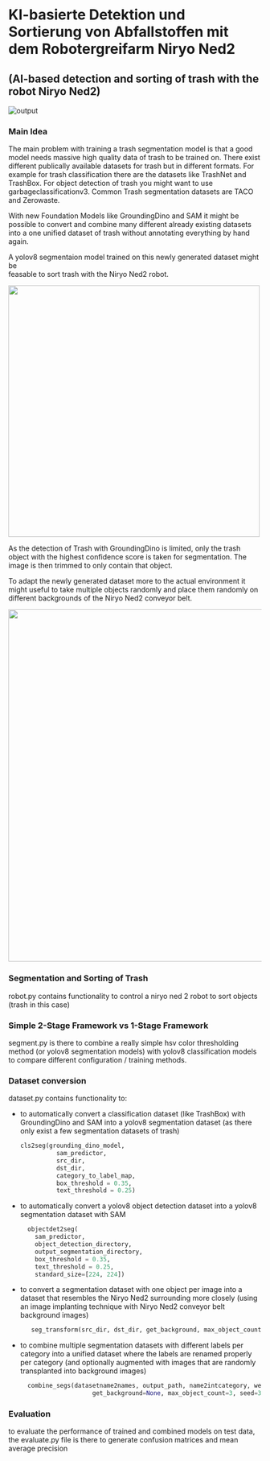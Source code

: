 # KI-basierte Detektion und Sortierung von Abfallstoffen mit dem Robotergreifarm Niryo Ned2
##  (AI-based detection and sorting of trash with the robot Niryo Ned2)
![output](https://github.com/2bits2/recyclable/assets/76791368/2e2ffca6-ed9f-4def-bc4b-eac034019bd7)

  
### Main Idea
The main problem with training a trash segmentation model is 
that a good model needs massive high quality data of trash to be trained on.
There exist different publically available datasets for trash but in different
formats.
For example for trash classification there are the datasets like TrashNet and TrashBox.
For object detection of trash you might want to use garbageclassificationv3.
Common Trash segmentation datasets are TACO and Zerowaste.

With new Foundation Models like GroundingDino and SAM it might be possible
to convert and combine many different already existing datasets into a one unified dataset of trash 
without annotating everything by hand again.

A yolov8 segmentaion model trained on this newly generated dataset might be   
feasable to sort trash with the Niryo Ned2 robot.

<img src="https://github.com/2bits2/recyclable/assets/76791368/e6fbadee-b15a-4e6f-8c27-2c2a1d96cd13.jpg" width="500px" />

As the detection of Trash with GroundingDino is limited, 
only the trash object with the highest confidence score is taken for segmentation.
The image is then trimmed to only contain that object.

To adapt the newly generated dataset more to the actual environment it might 
useful to take multiple objects randomly and place them randomly on different backgrounds of the Niryo Ned2 conveyor belt.

<img src="https://github.com/2bits2/recyclable/assets/76791368/26e04d35-5b9e-4ee6-83b0-d5f6eeab468e.jpg" width="700px" />


### Segmentation and Sorting of Trash
robot.py contains functionality to
control a niryo ned 2 robot to sort objects (trash in this case)

### Simple 2-Stage Framework vs 1-Stage Framework
segment.py is there to combine a really simple hsv color thresholding method (or yolov8 segmentation models) 
with yolov8 classification models
to compare different configuration / training methods. 

### Dataset conversion
dataset.py contains functionality to:

- to automatically convert a classification dataset (like TrashBox) with GroundingDino and SAM into a yolov8 segmentation dataset
  (as there only exist a few segmentation datasets of trash)
  ```python
  cls2seg(grounding_dino_model,
            sam_predictor,
            src_dir,
            dst_dir,
            category_to_label_map,
            box_threshold = 0.35,
            text_threshold = 0.25)
  ```
  
- to automatically convert a yolov8 object detection dataset into a yolov8 segmentation dataset with SAM 
  ```python
    objectdet2seg(
      sam_predictor,
      object_detection_directory,
      output_segmentation_directory,
      box_threshold = 0.35,
      text_threshold = 0.25,
      standard_size=[224, 224])
  ```
  
- to convert a segmentation dataset with one object per image into a dataset
  that resembles the Niryo Ned2 surrounding more closely
  (using an image implanting technique with Niryo Ned2 conveyor belt background images)
  ```python
     seg_transform(src_dir, dst_dir, get_background, max_object_count, image_prefix="", seed=3)
  ```
  
- to combine multiple segmentation datasets with different labels per category into a unified dataset
  where the labels are renamed properly per category
  (and optionally augmented with images that are randomly transplanted into background images) 
  ```python
    combine_segs(datasetname2names, output_path, name2intcategory, weights,
                      get_background=None, max_object_count=3, seed=3)
    ```
### Evaluation
to evaluate the performance of trained and combined models on test data, the evaluate.py file 
is there to generate confusion matrices and mean average precision








